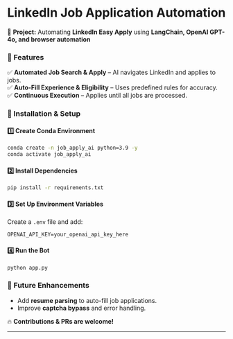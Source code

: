 
# **LinkedIn Job Application Automation**  

📌 **Project:** Automating **LinkedIn Easy Apply** using **LangChain, OpenAI GPT-4o, and browser automation**  

### **🚀 Features**  
✅ **Automated Job Search & Apply** – AI navigates LinkedIn and applies to jobs.  
✅ **Auto-Fill Experience & Eligibility** – Uses predefined rules for accuracy.  
✅ **Continuous Execution** – Applies until all jobs are processed.  

### **📌 Installation & Setup**  

#### **1️⃣ Create Conda Environment**  
```bash
conda create -n job_apply_ai python=3.9 -y
conda activate job_apply_ai
```

#### **2️⃣ Install Dependencies**  
```bash
pip install -r requirements.txt
```

#### **3️⃣ Set Up Environment Variables**  
Create a `.env` file and add:  
```plaintext
OPENAI_API_KEY=your_openai_api_key_here
```

#### **4️⃣ Run the Bot**  
```bash
python app.py
```

### **🔗 Future Enhancements**  
- Add **resume parsing** to auto-fill job applications.  
- Improve **captcha bypass** and error handling.  

🔥 **Contributions & PRs are welcome!**  

---

